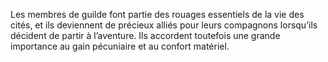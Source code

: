 ﻿---
skill_proficiencies: '[Loi] ou [Sciences], [Perspicacité](abilities_wisdom_hd.md#perspicacité) ou [Persuasion](abilities_charisma_hd.md#persuasion).'
mastered_tools: deux ensembles d’outils d’artisan au choix.
mastered_languages: le personnage sait écrire sa langue natale. De plus il peut remplacer l’un des ensembles d’outils d’artisan par une langue supplémentaire (à l’oral), y compris une langue provenant d’une autre région.
equipment: habits de bonne qualité, insigne, emblème ou lettre de marque prouvant votre appartenance à votre guilde, deux ensembles d’outils d’artisan correspondant à votre métier, sceau de la guilde, bourse contenant 20 sous.
id: background_guildmember_fr.md#membre-de-guilde
name: Membre de guilde
alt_name: '[Guild Member](background_guildmember_en.md) (RPG p45)'
source: (JDR p46)
---
Les membres de guilde font partie des rouages essentiels de la vie des cités, et ils deviennent de précieux alliés pour leurs compagnons lorsqu’ils décident de partir à l’aventure. Ils accordent toutefois une grande importance au gain pécuniaire et au confort matériel.

